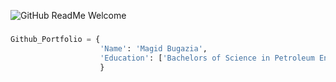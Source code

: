 ![GitHub ReadMe Welcome](https://user-images.githubusercontent.com/42721181/176310524-6ce7a6ff-732d-4118-a8d2-ef904d8f5ecd.gif)


### 

```python
Github_Portfolio = {
                    'Name': 'Magid Bugazia',
                    'Education': ['Bachelors of Science in Petroleum Engineering', 'Masters in Data Analytics']
                    }
```

<!--
**magidbugazia/magidbugazia** is a ✨ _special_ ✨ repository because its `README.md` (this file) appears on your GitHub profile.

Here are some ideas to get you started:

- 🔭 I’m currently working on ...
- 🌱 I’m currently learning ...
- 👯 I’m looking to collaborate on ...
- 🤔 I’m looking for help with ...
- 💬 Ask me about ...
- 📫 How to reach me: ...
- 😄 Pronouns: ...
- ⚡ Fun fact: ...
-->
